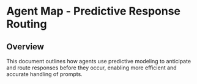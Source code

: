 # Agent Map - Predictive Response Routing

## Overview
This document outlines how agents use predictive modeling to anticipate and route responses before they occur, enabling more efficient and accurate handling of prompts.
